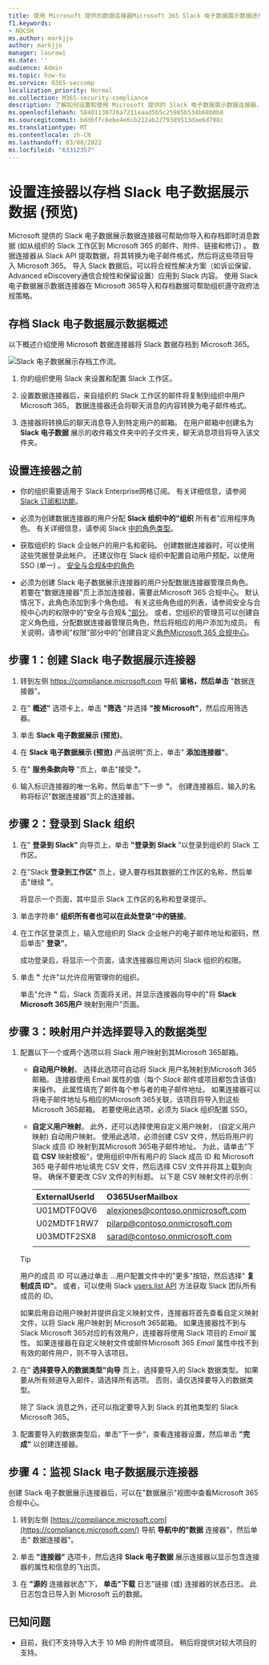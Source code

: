 ```yaml
---
title: 使用 Microsoft 提供的数据连接器Microsoft 365 Slack 电子数据展示数据进行存档
f1.keywords:
- NOCSH
ms.author: markjjo
author: markjjo
manager: laurawi
ms.date: ''
audience: Admin
ms.topic: how-to
ms.service: O365-seccomp
localization_priority: Normal
ms.collection: M365-security-compliance
description: 了解如何设置和使用 Microsoft 提供的 Slack 电子数据展示数据连接器，以导入和存档即时消息数据。
ms.openlocfilehash: 58401130726a7211eaad5b5c25985b534b68b0b8
ms.sourcegitcommit: bdd6ffc6ebe4e6cb212ab22793d9513dae6d798c
ms.translationtype: MT
ms.contentlocale: zh-CN
ms.lasthandoff: 03/08/2022
ms.locfileid: "63312357"
---
```

# <a name="set-up-a-connector-to-archive-slack-ediscovery-data-preview"></a>设置连接器以存档 Slack 电子数据展示数据 (预览) 

Microsoft 提供的 Slack 电子数据展示数据连接器可帮助你导入和存档即时消息数据 (如从组织的 Slack 工作区到 Microsoft 365 的邮件、附件、链接和修订) 。 数据连接器从 Slack API 提取数据，将其转换为电子邮件格式，然后将这些项目导入 Microsoft 365。 导入 Slack 数据后，可以将合规性解决方案（如诉讼保留、Advanced eDiscovery通信合规性和保留设置）应用到 Slack 内容。 使用 Slack 电子数据展示数据连接器在 Microsoft 365导入和存档数据可帮助组织遵守政府法规策略。

## <a name="overview-of-archiving-slack-ediscovery-data"></a>存档 Slack 电子数据展示数据概述

以下概述介绍使用 Microsoft 数据连接器将 Slack 数据存档到 Microsoft 365。

![Slack 电子数据展示存档工作流。](../media/SlackMSFTConnectorWorkflow.png)

1. 你的组织使用 Slack 来设置和配置 Slack 工作区。

2. 设置数据连接器后，来自组织的 Slack 工作区的邮件将复制到组织中用户Microsoft 365。 数据连接器还会将聊天消息的内容转换为电子邮件格式。

3. 连接器将转换后的聊天消息导入到特定用户的邮箱。 在用户邮箱中创建名为 **Slack 电子数据** 展示的收件箱文件夹中的子文件夹，聊天消息项目将导入该文件夹。

## <a name="before-you-set-up-a-connector"></a>设置连接器之前

- 你的组织需要适用于 Slack Enterprise网格订阅。 有关详细信息，请参阅 [Slack 订阅和功能](https://slack.com/intl/en-gb/help/articles/115003205446-Slack-subscriptions-and-features-)。

- 必须为创建数据连接器的用户分配 **Slack 组织中的"组织** 所有者"应用程序角色。 有关详细信息，请参阅 Slack [中的角色类型](https://slack.com/intl/en-gb/help/articles/360018112273-Types-of-roles-in-Slack)。

- 获取组织的 Slack 企业帐户的用户名和密码。 创建数据连接器时，可以使用这些凭据登录此帐户。 还建议你在 Slack 组织中配置自动用户预配，以使用 SSO (单一) 。 [安全与合规&中的角色](../security/office-365-security/permissions-in-the-security-and-compliance-center.md#roles-in-the-security--compliance-center)

- 必须为创建 Slack 电子数据展示连接器的用户分配数据连接器管理员角色。 若要在"数据连接器"页上添加连接器，需要此Microsoft 365 合规中心。 默认情况下，此角色添加到多个角色组。 有关这些角色组的列表，请参阅安全与合规中心内的权限中的"安全与合规& ["部分](../security/office-365-security/permissions-in-the-security-and-compliance-center.md#roles-in-the-security--compliance-center)。 或者，您组织的管理员可以创建自定义角色组，分配数据连接器管理员角色，然后将相应的用户添加为成员。 有关说明，请参阅"权限"部分中的"创建自定义[角色Microsoft 365 合规中心](microsoft-365-compliance-center-permissions.md#create-a-custom-role-group)。

## <a name="step-1-create-a-slack-ediscovery-connector"></a>步骤 1：创建 Slack 电子数据展示连接器

1. 转到左侧 <https://compliance.microsoft.com> 导航 **窗格，然后单击** "数据连接器"。

2. 在" **概述"** 选项卡上，单击 **"筛选** "并选择 **"按 Microsoft"**，然后应用筛选器。

3. 单击 **Slack 电子数据展示 (预览)**。

4. 在 **Slack 电子数据展示 (预览)** 产品说明"页上，单击" **添加连接器"**。

5. 在" **服务条款向导** "页上，单击"接受 **"**。

6. 输入标识连接器的唯一名称，然后单击"下一步 **"**。 创建连接器后，输入的名称将标识"数据连接器"页上的连接器。

## <a name="step-2-sign-into-your-slack-organization"></a>步骤 2：登录到 Slack 组织

1. 在" **登录到 Slack"** 向导页上，单击 **"登录到 Slack** "以登录到组织的 Slack 工作区。

2. 在"Slack **登录到工作区"** 页上，键入要存档其数据的工作区的名称，然后单击"继续 **"**。

   将显示一个页面，其中显示 Slack 工作区的名称和登录提示。

3. 单击字符串" **组织所有者也可以在此处登录"中的链接**。

4. 在工作区登录页上，输入您组织的 Slack 企业帐户的电子邮件地址和密码，然后单击" **登录"**。

   成功登录后，将显示一个页面，请求连接器应用访问 Slack 组织的权限。

5. 单击 **"** 允许"以允许应用管理你的组织。

   单击"允许 **"** 后，Slack 页面将关闭，并显示连接器向导中的"将 **Slack Microsoft 365用户** 映射到用户"页面。

## <a name="step-3-map-users-and-select-data-types-to-import"></a>步骤 3：映射用户并选择要导入的数据类型

1. 配置以下一个或两个选项以将 Slack 用户映射到其Microsoft 365邮箱。

   - **自动用户映射**。 选择此选项可自动将 Slack 用户名映射到Microsoft 365邮箱。 连接器使用 Email 属性的值（每个 *Slack* 邮件或项目都包含该值）来操作。 此属性填充了邮件每个参与者的电子邮件地址。 如果连接器可以将电子邮件地址与相应的Microsoft 365关联，该项目将导入到这些Microsoft 365邮箱。 若要使用此选项，必须为 Slack 组织配置 SSO。

   - **自定义用户映射**。 此外，还可以选择使用自定义用户映射， (自定义用户映射) 自动用户映射。 使用此选项，必须创建 CSV 文件，然后将用户的 Slack 成员 ID 映射到其Microsoft 365电子邮件地址。 为此，请单击"下载 **CSV** 映射模板"，使用组织中所有用户的 Slack 成员 ID 和 Microsoft 365 电子邮件地址填充 CSV 文件，然后选择 CSV 文件并将其上载到向导。 确保不要更改 CSV 文件的列标题。 以下是 CSV 映射文件的示例：

     |**ExternalUserId**  | **O365UserMailbox**   |
     |:-------------------|:-----------------------|
     | U01MDTF0QV6        | alexjones@contoso.onmicrosoft.com |
     | U02MDTF1RW7| pilarp@contoso.onmicrosoft.com|
     | U03MDTF2SX8 | sarad@contoso.onmicrosoft.com|
     |||

   > [!TIP]
   > 用户的成员 ID 可以通过单击 ...用户配置文件中的"更多"按钮，然后选择" **复制成员 ID"**。 或者，可以使用 Slack [users.list API](https://api.slack.com/methods/users.list) 方法获取 Slack 团队所有成员的 ID。

   如果启用自动用户映射并提供自定义映射文件，连接器将首先查看自定义映射文件，以将 Slack 用户映射到 Microsoft 365邮箱。 如果连接器找不到与 Slack Microsoft 365对应的有效用户，连接器将使用 Slack 项目的 *Email* 属性。 如果连接器在自定义映射文件或邮件Microsoft 365 *Email* 属性中找不到有效的邮件用户，则不导入该项目。

2. 在" **选择要导入的数据类型"向导** 页上，选择要导入的 Slack 数据类型。 如果要从所有频道导入邮件，请选择所有选项。 否则，请仅选择要导入的数据类型。

     除了 Slack 消息之外，还可以指定要导入到 Slack 的其他类型的 Slack Microsoft 365。 

3. 配置要导入的数据类型后，单击"下一步"，查看连接器设置，然后单击 **"完成"** 以创建连接器。

## <a name="step-4-monitor-the-slack-ediscovery-connector"></a>步骤 4：监视 Slack 电子数据展示连接器

创建 Slack 电子数据展示连接器后，可以在"数据展示"视图中查看Microsoft 365 合规中心。

1. 转到左侧 [https://compliance.microsoft.com](https://compliance.microsoft.com/) 导航 **导航中的"数据** 连接器"，然后单击" 数据连接器"。

2. 单击 **"连接器"** 选项卡，然后选择 **Slack 电子数据** 展示连接器以显示包含连接器的属性和信息的飞出页。

3. 在 **"源的** 连接器状态"下， **单击"下载** 日志"链接 (或) 连接器的状态日志。 此日志包含已导入到 Microsoft 云的数据。

## <a name="known-issues"></a>已知问题

- 目前，我们不支持导入大于 10 MB 的附件或项目。 稍后将提供对较大项目的支持。
